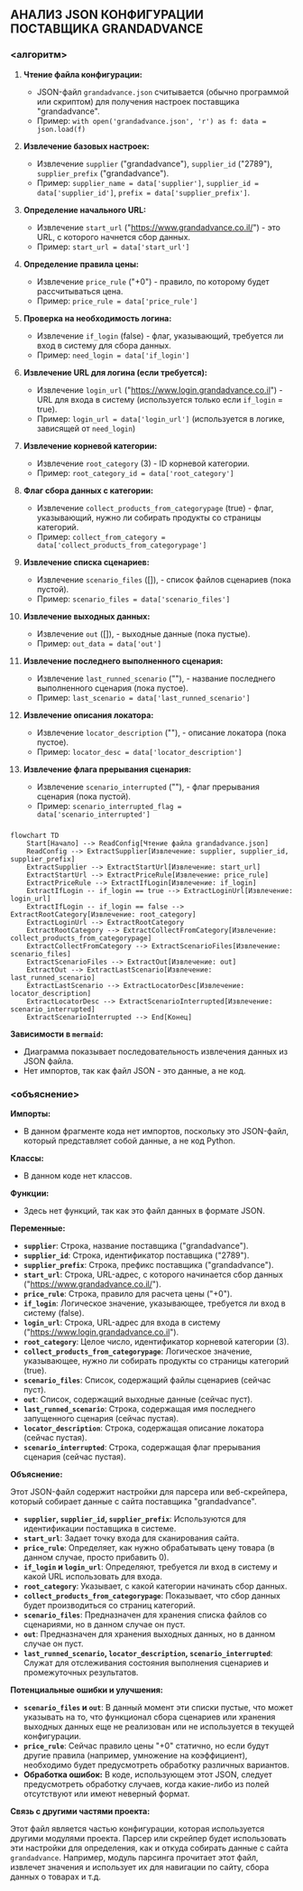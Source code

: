 ## АНАЛИЗ JSON КОНФИГУРАЦИИ ПОСТАВЩИКА GRANDADVANCE

### <алгоритм>

1.  **Чтение файла конфигурации:**
    *   JSON-файл `grandadvance.json` считывается (обычно программой или скриптом) для получения настроек поставщика "grandadvance".
    *   Пример: `with open('grandadvance.json', 'r') as f: data = json.load(f)`

2.  **Извлечение базовых настроек:**
    *   Извлечение `supplier` ("grandadvance"), `supplier_id` ("2789"), `supplier_prefix` ("grandadvance").
    *   Пример: `supplier_name = data['supplier']`, `supplier_id = data['supplier_id']`, `prefix = data['supplier_prefix']`.
        
3.  **Определение начального URL:**
    *   Извлечение `start_url` ("https://www.grandadvance.co.il/") - это URL, с которого начнется сбор данных.
    *   Пример: `start_url = data['start_url']`

4.  **Определение правила цены:**
    *   Извлечение `price_rule` ("+0") - правило, по которому будет рассчитываться цена.
    *   Пример: `price_rule = data['price_rule']`

5.  **Проверка на необходимость логина:**
    *   Извлечение `if_login` (false) - флаг, указывающий, требуется ли вход в систему для сбора данных.
    *   Пример: `need_login = data['if_login']`

6.  **Извлечение URL для логина (если требуется):**
    *   Извлечение `login_url` ("https://www.login.grandadvance.co.il") - URL для входа в систему (используется только если `if_login` = true).
    *   Пример: `login_url = data['login_url']` (используется в логике, зависящей от `need_login`)

7.  **Извлечение корневой категории:**
    *   Извлечение `root_category` (3) - ID корневой категории.
    *   Пример: `root_category_id = data['root_category']`

8.  **Флаг сбора данных с категории:**
    *   Извлечение `collect_products_from_categorypage` (true) - флаг, указывающий, нужно ли собирать продукты со страницы категорий.
    *   Пример: `collect_from_category = data['collect_products_from_categorypage']`

9.  **Извлечение списка сценариев:**
    *   Извлечение `scenario_files` ([]), - список файлов сценариев (пока пустой).
    *   Пример: `scenario_files = data['scenario_files']`

10. **Извлечение выходных данных:**
    *   Извлечение `out` ([]), -  выходные данные (пока пустые).
    *   Пример: `out_data = data['out']`

11. **Извлечение последнего выполненного сценария:**
     *   Извлечение `last_runned_scenario` (""), - название последнего выполненного сценария (пока пустое).
     *   Пример: `last_scenario = data['last_runned_scenario']`

12. **Извлечение описания локатора:**
     *   Извлечение `locator_description` (""), - описание локатора (пока пустое).
     *   Пример: `locator_desc = data['locator_description']`

13. **Извлечение флага прерывания сценария:**
      *  Извлечение `scenario_interrupted` (""), - флаг прерывания сценария (пока пустой).
      *  Пример: `scenario_interrupted_flag = data['scenario_interrupted']`

### <mermaid>

```mermaid
flowchart TD
    Start[Начало] --> ReadConfig[Чтение файла grandadvance.json]
    ReadConfig --> ExtractSupplier[Извлечение: supplier, supplier_id, supplier_prefix]
    ExtractSupplier --> ExtractStartUrl[Извлечение: start_url]
    ExtractStartUrl --> ExtractPriceRule[Извлечение: price_rule]
    ExtractPriceRule --> ExtractIfLogin[Извлечение: if_login]
    ExtractIfLogin -- if_login == true --> ExtractLoginUrl[Извлечение: login_url]
    ExtractIfLogin -- if_login == false --> ExtractRootCategory[Извлечение: root_category]
    ExtractLoginUrl --> ExtractRootCategory
    ExtractRootCategory --> ExtractCollectFromCategory[Извлечение: collect_products_from_categorypage]
    ExtractCollectFromCategory --> ExtractScenarioFiles[Извлечение: scenario_files]
    ExtractScenarioFiles --> ExtractOut[Извлечение: out]
    ExtractOut --> ExtractLastScenario[Извлечение: last_runned_scenario]
    ExtractLastScenario --> ExtractLocatorDesc[Извлечение: locator_description]
    ExtractLocatorDesc --> ExtractScenarioInterrupted[Извлечение: scenario_interrupted]
    ExtractScenarioInterrupted --> End[Конец]
```

**Зависимости в `mermaid`:**

*   Диаграмма показывает последовательность извлечения данных из JSON файла.
*   Нет импортов, так как файл JSON - это данные, а не код.

### <объяснение>

**Импорты:**

*   В данном фрагменте кода нет импортов, поскольку это JSON-файл, который представляет собой данные, а не код Python.

**Классы:**

*   В данном коде нет классов.

**Функции:**

*   Здесь нет функций, так как это файл данных в формате JSON.

**Переменные:**

*   **`supplier`**: Строка, название поставщика ("grandadvance").
*   **`supplier_id`**: Строка, идентификатор поставщика ("2789").
*   **`supplier_prefix`**: Строка, префикс поставщика ("grandadvance").
*   **`start_url`**: Строка, URL-адрес, с которого начинается сбор данных ("https://www.grandadvance.co.il/").
*   **`price_rule`**: Строка, правило для расчета цены ("+0").
*   **`if_login`**: Логическое значение, указывающее, требуется ли вход в систему (false).
*   **`login_url`**: Строка, URL-адрес для входа в систему ("https://www.login.grandadvance.co.il").
*   **`root_category`**: Целое число, идентификатор корневой категории (3).
*   **`collect_products_from_categorypage`**: Логическое значение, указывающее, нужно ли собирать продукты со страницы категорий (true).
*   **`scenario_files`**: Список, содержащий файлы сценариев (сейчас пуст).
*   **`out`**: Список, содержащий выходные данные (сейчас пуст).
*   **`last_runned_scenario`**: Строка, содержащая имя последнего запущенного сценария (сейчас пустая).
*   **`locator_description`**: Строка, содержащая описание локатора (сейчас пустая).
*   **`scenario_interrupted`**: Строка, содержащая флаг прерывания сценария (сейчас пустая).

**Объяснение:**

Этот JSON-файл содержит настройки для парсера или веб-скрейпера, который собирает данные с сайта поставщика "grandadvance".

*   **`supplier`, `supplier_id`, `supplier_prefix`**:  Используются для идентификации поставщика в системе.
*   **`start_url`**:  Задает точку входа для сканирования сайта.
*   **`price_rule`**:  Определяет, как нужно обрабатывать цену товара (в данном случае, просто прибавить 0).
*   **`if_login` и `login_url`**: Определяют, требуется ли вход в систему и какой URL использовать для входа.
*   **`root_category`**: Указывает, с какой категории начинать сбор данных.
*   **`collect_products_from_categorypage`**:  Показывает, что сбор данных будет производиться со страниц категорий.
*   **`scenario_files`**: Предназначен для хранения списка файлов со сценариями, но в данном случае он пуст.
*   **`out`**: Предназначен для хранения выходных данных, но в данном случае он пуст.
*   **`last_runned_scenario`, `locator_description`, `scenario_interrupted`**: Служат для отслеживания состояния выполнения сценариев и промежуточных результатов.

**Потенциальные ошибки и улучшения:**

*   **`scenario_files` и `out`**: В данный момент эти списки пустые, что может указывать на то, что функционал сбора сценариев или хранения выходных данных еще не реализован или не используется в текущей конфигурации.
*   **`price_rule`**: Сейчас правило цены "+0" статично, но если будут другие правила (например, умножение на коэффициент), необходимо будет предусмотреть обработку различных вариантов.
*   **Обработка ошибок:** В коде, использующем этот JSON, следует предусмотреть обработку случаев, когда какие-либо из полей отсутствуют или имеют неверный формат.

**Связь с другими частями проекта:**

Этот файл является частью конфигурации, которая используется другими модулями проекта. Парсер или скрейпер будет использовать эти настройки для определения, как и откуда собирать данные с сайта `grandadvance`. Например, модуль парсинга прочитает этот файл, извлечет значения и использует их для навигации по сайту, сбора данных о товарах и т.д.